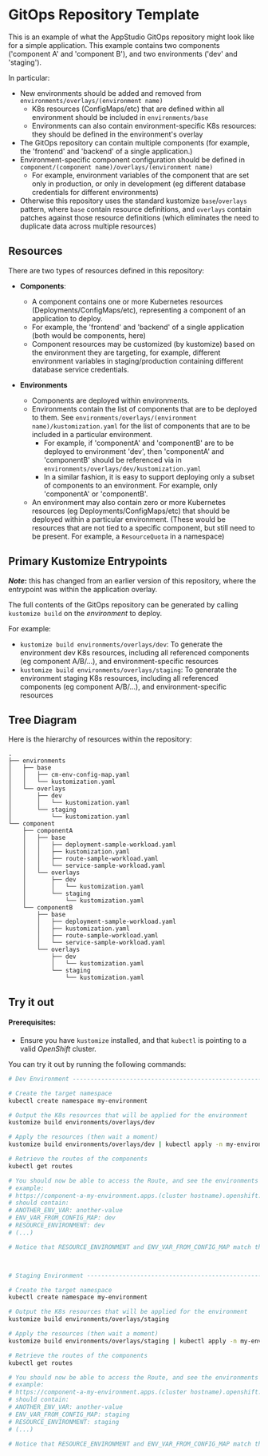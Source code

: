 # GitOps Repository Template

This is an example of what the AppStudio GitOps repository might look like for a simple application. This example contains two components ('component A' and 'component B'), and two environments ('dev' and 'staging').

In particular:
- New environments should be added and removed from `environments/overlays/(environment name)`
    - K8s resources (ConfigMaps/etc) that are defined within all environment should be included in `environments/base`
    - Environments can also contain environment-specific K8s resources: they should be defined in the environment's overlay
- The GitOps repository can contain multiple components (for example, the 'frontend' and 'backend' of a single application.)
- Environment-specific component configuration should be defined in `component/(component name)/overlays/(environment name)`
    - For example, environment variables of the component that are set only in production, or only in development (eg different database credentials for different environments)
- Otherwise this repository uses the standard kustomize `base`/`overlays` pattern, where `base` contain resource definitions, and `overlays` contain patches against those resource definitions (which eliminates the need to duplicate data across multiple resources)

## Resources

There are two types of resources defined in this repository:
- **Components**: 
    - A component contains one or more Kubernetes resources (Deployments/ConfigMaps/etc), representing a component of an application to deploy.
    - For example, the 'frontend' and 'backend' of a single application (both would be components, here)
    - Component resources may be customized (by kustomize) based on the environment they are targeting, for example, different environment variables in staging/production containing different database service credentials.

- **Environments**
    - Components are deployed within environments.
    - Environments contain the list of components that are to be deployed to them. See `environments/overlays/(environment name)/kustomization.yaml` for the list of components that are to be included in a particular environment.
        - For example, if 'componentA' and 'componentB' are to be deployed to environment 'dev', then 'componentA' and 'componentB' should be referenced via in `environments/overlays/dev/kustomization.yaml`
        - In a similar fashion, it is easy to support deploying only a subset of components to an environment. For example, only 'componentA' or 'componentB'.
    - An environment may also contain zero or more Kubernetes resources (eg Deployments/ConfigMaps/etc) that should be deployed within a particular environment. (These would be resources that are not tied to a specific component, but still need to be present. For example, a `ResourceQuota` in a namespace)


## Primary Kustomize Entrypoints


**_Note_:** this has changed from an earlier version of this repository, where the entrypoint was within the application overlay.

The full contents of the GitOps repository can be generated by calling `kustomize build` on the _environment_ to deploy.

For example:
- `kustomize build environments/overlays/dev`: To generate the environment dev K8s resources, including all referenced components (eg component A/B/...), and environment-specific resources
- `kustomize build environments/overlays/staging`: To generate the environment staging K8s resources, including all referenced components (eg component A/B/...), and environment-specific resources


## Tree Diagram

Here is the hierarchy of resources within the repository:

```
.
├── environments
│   ├── base
│   │   ├── cm-env-config-map.yaml
│   │   └── kustomization.yaml
│   └── overlays
│       ├── dev
│       │   └── kustomization.yaml
│       └── staging
│           └── kustomization.yaml
└── component
    ├── componentA
    │   ├── base
    │   │   ├── deployment-sample-workload.yaml
    │   │   ├── kustomization.yaml
    │   │   ├── route-sample-workload.yaml
    │   │   └── service-sample-workload.yaml
    │   └── overlays
    │       ├── dev
    │       │   └── kustomization.yaml
    │       └── staging
    │           └── kustomization.yaml
    └── componentB
        ├── base
        │   ├── deployment-sample-workload.yaml
        │   ├── kustomization.yaml
        │   ├── route-sample-workload.yaml
        │   └── service-sample-workload.yaml
        └── overlays
            ├── dev
            │   └── kustomization.yaml
            └── staging
                └── kustomization.yaml
```



## Try it out

#### Prerequisites:
- Ensure you have `kustomize` installed, and that `kubectl` is pointing to a valid *OpenShift* cluster.

You can try it out by running the following commands:
```bash
# Dev Environment -------------------------------------------------------------

# Create the target namespace
kubectl create namespace my-environment

# Output the K8s resources that will be applied for the environment
kustomize build environments/overlays/dev

# Apply the resources (then wait a moment)
kustomize build environments/overlays/dev | kubectl apply -n my-environment -f -

# Retrieve the routes of the components
kubectl get routes

# You should now be able to access the Route, and see the environments variables output by that Route:
# example:
# https://component-a-my-environment.apps.(cluster hostname).openshift.com/env
# should contain:
# ANOTHER_ENV_VAR: another-value
# ENV_VAR_FROM_CONFIG_MAP: dev
# RESOURCE_ENVIRONMENT: dev
# (...)

# Notice that RESOURCE_ENVIRONMENT and ENV_VAR_FROM_CONFIG_MAP match the environment name, 'dev'.



# Staging Environment ---------------------------------------------------------

# Create the target namespace
kubectl create namespace my-environment

# Output the K8s resources that will be applied for the environment
kustomize build environments/overlays/staging

# Apply the resources (then wait a moment)
kustomize build environments/overlays/staging | kubectl apply -n my-environment -f -

# Retrieve the routes of the components
kubectl get routes

# You should now be able to access the Route, and see the environments variables output by that Route:
# example:
# https://component-a-my-environment.apps.(cluster hostname).openshift.com/env
# should contain:
# ANOTHER_ENV_VAR: another-value
# ENV_VAR_FROM_CONFIG_MAP: staging
# RESOURCE_ENVIRONMENT: staging
# (...)

# Notice that RESOURCE_ENVIRONMENT and ENV_VAR_FROM_CONFIG_MAP match the environment name, 'staging'.
```
